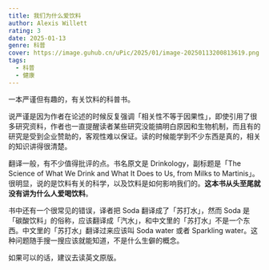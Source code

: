 ```yaml
---
title: 我们为什么爱饮料
author: Alexis Willett
rating: 3
date: 2025-01-13
genre: 科普
cover: https://image.guhub.cn/uPic/2025/01/image-20250113200813619.png
tags:
  - 科普
  - 健康
---
```


一本严谨但有趣的，有关饮料的科普书。

说严谨是因为作者在论述的时候反复强调「相关性不等于因果性」，即使引用了很多研究资料，作者也一直提醒读者某些研究没能搞明白原因和生物机制，而且有的研究是受到企业赞助的，客观性难以保证。读的时候能学到不少东西是真的，相关的知识讲得很清楚。

翻译一般，有不少值得批评的点。书名原文是 Drinkology，副标题是「The Science of What We Drink and What It Does to Us, from Milks to Martinis」。很明显，说的是饮料有关的科学，以及饮料是如何影响我们的。**这本书从头至尾就没有讲为什么人爱喝饮料**。

书中还有一个很常见的错误，译者把 Soda 翻译成了「苏打水」，然而 Soda 是「碳酸饮料」的俗称，应该翻译成「汽水」，和中文里的「苏打水」不是一个东西。中文里的「苏打水」翻译过来应该叫 Soda water 或者 Sparkling water。这种问题随手搜一搜应该就能知道，不是什么生僻的概念。

如果可以的话，建议去读英文原版。
